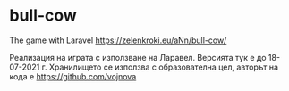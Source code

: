# bull-cow
The game with Laravel
https://zelenkroki.eu/aNn/bull-cow/

Реализация на играта с използване на Ларавел.
Версията тук е до 18-07-2021 г.
Хранилището се използва с образователна цел, авторът на кода е https://github.com/vojnova
